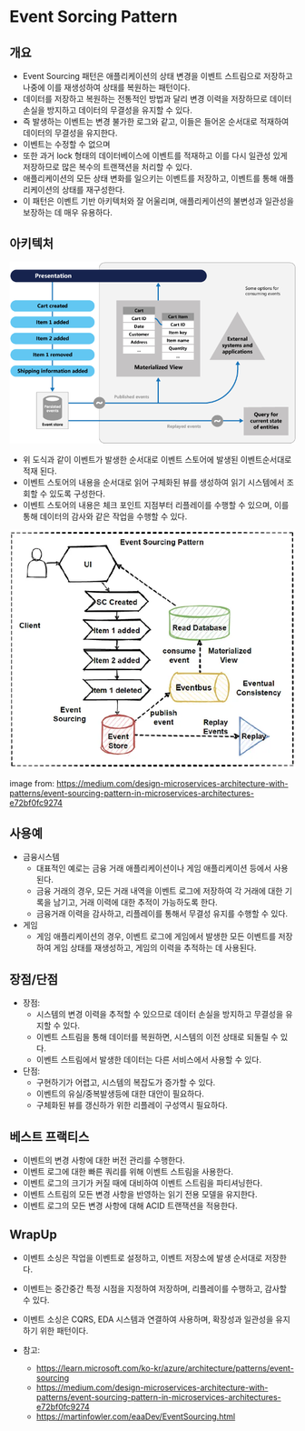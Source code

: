 # Event Sorcing Pattern 

## 개요 

- Event Sourcing 패턴은 애플리케이션의 상태 변경을 이벤트 스트림으로 저장하고 나중에 이를 재생성하여 상태를 복원하는 패턴이다. 
- 데이터를 저장하고 복원하는 전통적인 방법과 달리 변경 이력을 저장하므로 데이터 손실을 방지하고 데이터의 무결성을 유지할 수 있다.
- 즉  발생하는 이벤트는 변경 불가한 로그와 같고, 이들은 들어온 순서대로 적재하여 데이터의 무결성을 유지한다. 
- 이벤트는 수정할 수 없으며 
- 또한 과거 lock 형태의 데이터베이스에 이벤트를 적재하고 이를 다시 일관성 있게 저장하므로 많은 복수의 트랜잭션을 처리할 수 있다. 
- 애플리케이션의 모든 상태 변화를 일으키는 이벤트를 저장하고, 이벤트를 통해 애플리케이션의 상태를 재구성한다. 
- 이 패턴은 이벤트 기반 아키텍처와 잘 어울리며, 애플리케이션의 불변성과 일관성을 보장하는 데 매우 유용하다.

## 아키텍처 

![event-sourcing](imgs/event-sourcing-overview.png)

- 위 도식과 같이 이벤트가 발생한 순서대로 이벤트 스토어에 발생된 이벤트순서대로 적재 된다. 
- 이벤트 스토어의 내용을 순서대로 읽어 구체화된 뷰를 생성하여 읽기 시스템에서 조회할 수 있도록 구성한다. 
- 이벤트 스토어의 내용은 체크 포인트 지점부터 리플레이를 수행할 수 있으며, 이를 통해 데이터의 감사와 같은 작업을 수행할 수 있다. 

![event-sourcing02](imgs/eventsourcing.webp)

image from: https://medium.com/design-microservices-architecture-with-patterns/event-sourcing-pattern-in-microservices-architectures-e72bf0fc9274

## 사용예

- 금융시스템 
  - 대표적인 예로는 금융 거래 애플리케이션이나 게임 애플리케이션 등에서 사용된다. 
  - 금융 거래의 경우, 모든 거래 내역을 이벤트 로그에 저장하여 각 거래에 대한 기록을 남기고, 거래 이력에 대한 추적이 가능하도록 한다. 
  - 금융거래 이력을 감사하고, 리플레이를 통해서 무결성 유지를 수행할 수 있다. 
- 게임
  - 게임 애플리케이션의 경우, 이벤트 로그에 게임에서 발생한 모든 이벤트를 저장하여 게임 상태를 재생성하고, 게임의 이력을 추적하는 데 사용된다.

## 장점/단점 

- 장점:
  - 시스템의 변경 이력을 추적할 수 있으므로 데이터 손실을 방지하고 무결성을 유지할 수 있다.
  - 이벤트 스트림을 통해 데이터를 복원하면, 시스템의 이전 상태로 되돌릴 수 있다.
  - 이벤트 스트림에서 발생한 데이터는 다른 서비스에서 사용할 수 있다.
- 단점:
  - 구현하기가 어렵고, 시스템의 복잡도가 증가할 수 있다.
  - 이벤트의 유실/중복발생등에 대한 대안이 필요하다. 
  - 구체화된 뷰를 갱신하가 위한 리플레이 구성역시 필요하다. 

## 베스트 프랙티스 

- 이벤트의 변경 사항에 대한 버전 관리를 수행한다.
- 이벤트 로그에 대한 빠른 쿼리를 위해 이벤트 스트림을 사용한다.
- 이벤트 로그의 크기가 커질 때에 대비하여 이벤트 스트림을 파티셔닝한다. 
- 이벤트 스트림의 모든 변경 사항을 반영하는 읽기 전용 모델을 유지한다.
- 이벤트 로그의 모든 변경 사항에 대해 ACID 트랜잭션을 적용한다. 

## WrapUp

- 이벤트 소싱은 작업을 이벤트로 설정하고, 이벤트 저장소에 발생 순서대로 저장한다. 
- 이벤트는 중간중간 특정 시점을 지정하여 저장하며, 리플레이를 수행하고, 감사할 수 있다. 
- 이벤트 소싱은 CQRS, EDA 시스템과 연결하여 사용하며, 확장성과 일관성을 유지하기 위한 패턴이다. 

- 참고:
  - https://learn.microsoft.com/ko-kr/azure/architecture/patterns/event-sourcing
  - https://medium.com/design-microservices-architecture-with-patterns/event-sourcing-pattern-in-microservices-architectures-e72bf0fc9274
  - https://martinfowler.com/eaaDev/EventSourcing.html